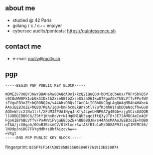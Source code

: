 ## about me

- studied @ 42 Paris
- golang / c / c++ enjoyer
- cybersec audits/pentests: https://quintessence.sh

## contact me

- e-mail: [molly@molly.sh](mailto:molly@molly.sh)

## pgp

```
-----BEGIN PGP PUBLIC KEY BLOCK-----

mDMEZv7OOBYJKwYBBAHaRw8BAQdAOoj/kzQ2IQuQDU+bDMIqCbWUx/fRFrSbVB5V
v0C8uWW0Fk1vbGx5IDxtb2xseUBtb2xseS5zaD6IkwQTFgoAOxYhBLVffvFPo4WV
iFVguEB3oZE+hQB0BQJm/s44AhsDBQsJCAcCAiICBhUKCQgLAgQWAgMBAh4HAheA
AAoJEEB3oZE+hQB07R8A/1gO+bmFbcmEkBnYotlY7ufK3mhW1TubDOaNoCfhwGu8
AQDeW/zcXtNo1trl/XFdM3ZPUA1HyqJnXfyJLpebHNP6A7g4BGb+zjgSCisGAQQB
l1UBBQEBB0C6/Z9tYjKhxBcVrrN1Hq8M1Qb5aqciftQ3yJTB+JE7JAMBCAeIeAQY
FgoAIBYhBLVffvFPo4WViFVguEB3oZE+hQB0BQJm/s44AhsMAAoJEEB3oZE+hQB0
nTAA/jcX0gah/0QoB3BcsmCV/OtKlxcrSwtASfBIu1aM/D08AP9JliqI1MfMC56/
lN9dp3niDG7FXYgMdh+sBbfAizcvAw==
=VXgt
-----END PGP PUBLIC KEY BLOCK-----
```

fingerprint: `B55F7EF14FA38595885560B84077A1913E850074`
